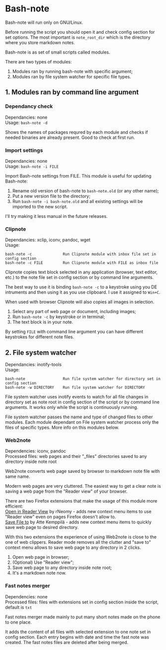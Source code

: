 # Bash-note

Bash-note will run only on GNU/Linux.

Before running the script you should open it and check config section for set options. The most important is `note_root_dir` which is the directory where you store markdown notes.

Bash-note is as set of small scripts called modules.

There are two types of modules:  
1) Modules ran by running bash-note with specific argument;  
2) Modules ran by file system watcher for specific file types.

## 1. Modules ran by command line argument 

### Dependancy check
Dependancies: none  
Usage: `bash-note -d`

Shows the names of packages requred by each module and checks if needed binaries are already present. 
Good to check at first run.

### Import settings
Dependancies: none  
Usage: `bash-note -i FILE` 

Import Bash-note settings from FILE. This module is useful for updating Bash-note:  
1) Rename old version of bash-note to `bash-note.old` (or any other name);  
2) Put a new version file to the directory;  
3) Run `bash-note -i bash-note.old`  and all existing settings will be imported to the new script.

I'll try making it less manual in the future releases.

### Clipnote
Dependancies: xclip, iconv, pandoc, wget  
Usage: 
```
bash-note -c              Run Clipnote module with inbox file set in config section
bash-note -c FILE         Run Clipnote module with FILE as inbox file
``` 

Clipnote copies text block selected in any application (browser, text editor, etc.) to the note file set in config section or by command line arguments. 

The best way to use it is binding `bash-note -c` to a keystroke using you DE intruments and then using it as you use clipboard. I use it assigned to `Win+C`.

When used with browser Clipnote will also copies all images in selection.

1) Select any part of web page or document, including images;  
2) Run `bash-note -c` by keystroke or in terminal;  
3) The text block is in your note.  

By setting `FILE` with command line argument you can have different keystrokes for different note files.


## 2. File system watcher

Dependancies: inotify-tools  
Usage: 
```
bash-note                 Run file system watcher for directory set in config section 
bash-note -w DIRECTORY    Run file system watcher for DIRECTORY
```

File system watcher uses inotify events to watch for all file changes in directory set as note root in config section of the script or by command line arguments. It works only while the script is continuously running.

File system watcher passes the name and type of changed files to other modules. Each module dependant on File system watcher process only the files of specific types. More info on this modules below.

### Web2note
Dependencies: iconv, pandoc  
Processed files: web pages and their "_files" directories saved to any directory inside note root

Web2note converts web page saved by browser to markdown note file with same name. 

Modern web pages are very cluttered. The easiest way to get a clear note is saving a web page from the "Reader view" of your browser.

There are two Firefox extensions that make the usage of this module more efficient:  
[Open in Reader View](https://addons.mozilla.org/ru/firefox/addon/reader-view/) by rNeomy - adds new context menu items to use "Reader view" even on pages Firefox doesn't allow to.  
[Save File to](https://addons.mozilla.org/ru/firefox/addon/save-file-to/) by Atte Kemppilä - adds new context menu items to quickly save web page to desired directory. 

With this two extensions the experience of using Web2note is close to the one of web clippers. Reader mode removes all the clutter and "save to" context menu allows to save web page to any directory in 2 clicks.

1) Open web page in browser;  
2) (Optional) Use "Reader view";  
3) Save web page to any directory inside note root;  
4) It's a markdown note now.

### Fast notes merger
Dependencies: none  
Processed files: files with extensions set in config section inside the script, default is `txt`

Fast notes merger made mainly to put many short notes made on the phone to one place. 

It adds the content of all files with selected extension to one note set in config section. Each entry begins with date and time the fast note was created. The fast notes files are deleted after being merged.
